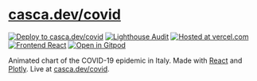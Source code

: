 # [casca.dev/covid](https://casca.dev/covid)

[![Deploy to casca.dev/covid](https://img.shields.io/github/deployments/casca/covid19-chart-react/Production?label=deploy%20to%20casca.dev%2Fcovid&logo=dependabot&style=flat-square&labelColor=%232B3137)](https://casca.dev/covid)
[![Lighthouse Audit](https://img.shields.io/badge/dynamic/json?label=lighthouse%20audit&query=average&url=https%3A%2F%2Flighthouse-reports-parser.casca.vercel.app%2Fapi%2Ffor-the-badge%3Furl%3Dhttps%3A%2F%2Fraw.githubusercontent.com%2Fcasca%2Flighthouse-reports%2Fmaster%2Fcasca.dev-covid.json&logo=lighthouse&style=flat-square&labelColor=%232B3137)](https://googlechrome.github.io/lighthouse/viewer/?jsonurl=https://raw.githubusercontent.com/casca/lighthouse-reports/master/casca.dev-covid.json)
[![Hosted at vercel.com](https://img.shields.io/badge/hosted%20at-vercel.com-black?logo=vercel&logoColor=lightgray&style=flat-square&labelColor=%232B3137)](https://vercel.com)
[![Frontend React](https://img.shields.io/badge/frontend-React-%2300c3e6?logo=React&style=flat-square&labelColor=%232B3137)](https://reactjs.org/)
[![Open in Gitpod](https://img.shields.io/badge/open%20code%20in-Gitpod-%09%231966d2?style=flat-square&labelColor=%232B3137&logo=gitpod)](https://gitpod.io/#https://github.com/casca/covid19-chart-react)

Animated chart of the COVID-19 epidemic in Italy. Made with [React](https://reactjs.org/) and [Plotly](https://plotly.com/). Live at [casca.dev/covid](https://casca.dev/covid).

